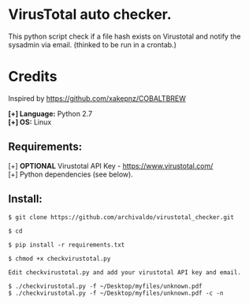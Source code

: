 # VirusTotal auto checker.
This python script check if a file hash exists on Virustotal and notify the sysadmin via email. (thinked to be run in a crontab.)

# Credits
Inspired by https://github.com/xakepnz/COBALTBREW

<b>[+] Language:</b> Python 2.7<br />
<b>[+] OS:</b> Linux<br />

## Requirements:

[+] <b>OPTIONAL</b> Virustotal API Key - https://www.virustotal.com/<br />
[+] Python dependencies (see below).

## Install:

```
$ git clone https://github.com/archivaldo/virustotal_checker.git
```

```
$ cd 
```

```
$ pip install -r requirements.txt
```

```
$ chmod +x checkvirustotal.py
```

```
Edit checkvirustotal.py and add your virustotal API key and email.
```

```
$ ./checkvirustotal.py -f ~/Desktop/myfiles/unknown.pdf
$ ./checkvirustotal.py -f ~/Desktop/myfiles/unknown.pdf -c -n
```